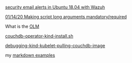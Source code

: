 
[security email alerts in Ubuntu 18.04 with Wazuh](z-markdown-examples)

[01/14/20 Making script long arguments mandatory/required](https://github.com/rrhg/rrhg.github.io/blob/master/helper-scripts/required-script-long-args-getopt.sh)

What is the [OLM](https://rrhg.github.io/olm)

[couchdb-operator-kind-install.sh](https://github.com/rrhg/rrhg.github.io/blob/master/couchdb-operator-kind-install.sh)

[debugging-kind-kubelet-pulling-couchdb-image](debugging-kind-kubelet-pulling-couchdb-image)

my [markdown examples](z-markdown-examples)
